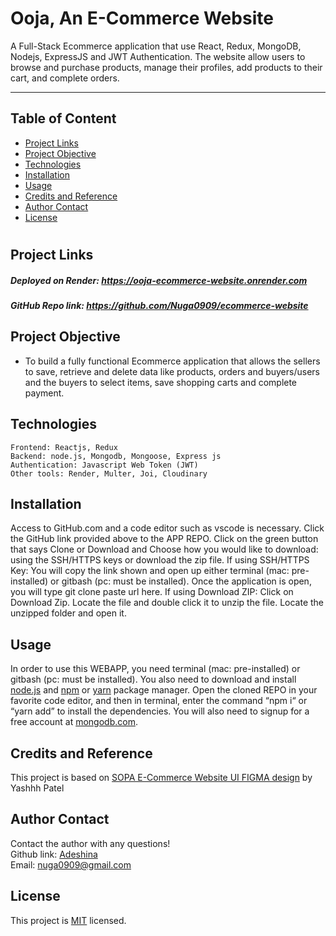 # Ooja, An E-Commerce Website 
 A Full-Stack Ecommerce application that use React, Redux, MongoDB, Nodejs, ExpressJS and JWT Authentication. The website allow users to browse and purchase products, manage their profiles, add products to their cart, and complete orders.

<hr>

  ## Table of Content
  * [ Project Links ](#Project-Links)
  * [ Project Objective ](#Project-Objective)
  * [ Technologies ](#Technologies)
  * [ Installation ](#Installation)
  * [ Usage ](#Usage)
  * [ Credits and Reference ](#Credits-and-Reference)
  * [ Author Contact ](#Author-Contact)
  * [ License ](#License)
  #

  ##  Project Links
  ##### Deployed on Render: https://ooja-ecommerce-website.onrender.com
  ##### GitHub Repo link: https://github.com/Nuga0909/ecommerce-website

  ## Project Objective
  * To build a fully functional Ecommerce application that allows the sellers to save, retrieve and delete data like products, orders and buyers/users and the buyers to select items, save shopping carts and complete payment. 


  ## Technologies 
  ```
 Frontend: Reactjs, Redux 
 Backend: node.js, Mongodb, Mongoose, Express js
 Authentication: Javascript Web Token (JWT)
 Other tools: Render, Multer, Joi, Cloudinary

  ```
  
  ## Installation
  Access to GitHub.com and a code editor such as vscode is necessary. Click the GitHub link provided above to the APP REPO. Click on the green button that says Clone or Download and Choose how you would like to download: using the SSH/HTTPS keys or download the zip file. If using SSH/HTTPS Key: You will copy the link shown and open up either terminal (mac: pre-installed) or gitbash (pc: must be installed). Once the application is open, you will type git clone paste url here. If using Download ZIP: Click on Download Zip. Locate the file and double click it to unzip the file. Locate the unzipped folder and open it. 

  ## Usage 
  In order to use this WEBAPP, you need terminal (mac: pre-installed) or gitbash (pc: must be installed). You also need to download and install [node.js](https://nodejs.org/en/) and [npm](www.npmjs.com) or [yarn](https://yarnpkg.com/) package manager. Open the cloned REPO in your favorite code editor, and then in terminal, enter the command “npm i“ or “yarn add”  to install the dependencies. You will also need to signup for a free account at [mongodb.com](https://www.mongodb.com/).

  
  ## Credits and Reference
  This project is based on [SOPA E-Commerce Website UI FIGMA design](https://www.figma.com/community/file/1292048479549908194) by Yashhh Patel


  ## Author Contact
  Contact the author with any questions!<br>
  Github link: [Adeshina](https://github.com/Nuga0909) <br>
  Email: nuga0909@gmail.com

  ## License
  This project is [MIT](https://choosealicense.com/licenses/mit/) licensed.
